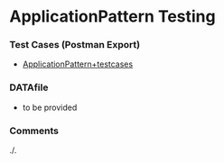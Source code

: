 # ApplicationPattern Testing

### Test Cases (Postman Export)
- [ApplicationPattern+testcases](./ApplicationPattern+testcases.json)

### DATAfile
- to be provided

### Comments
./.
